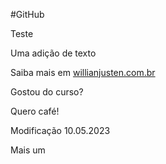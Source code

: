 #GitHub

Teste

Uma adição de texto

Saiba mais em [willianjusten.com.br](http://willianjusten.com.br)

Gostou do curso?

Quero café!

Modificação 10.05.2023

Mais um
